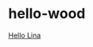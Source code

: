 # hello-wood
<a href="https://zx2470.github.io/hello-wood/assignments/assignment01/2/HousesOrMuseums.html/">Hello Lina</a>
